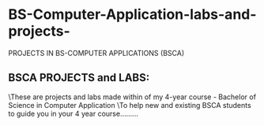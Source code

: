 # BS-Computer-Application-labs-and-projects-
PROJECTS IN BS-COMPUTER APPLICATIONS (BSCA)
## BSCA PROJECTS and LABS:
\\These are projects and labs made within of my 4-year course - Bachelor of Science in Computer Application
\\To help new and existing BSCA students to guide you in your 4 year course.........
